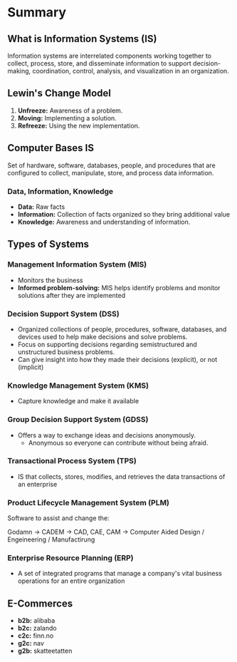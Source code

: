 # Summary

## What is Information Systems (IS)

Information systems are interrelated components working together to collect, process, store, and disseminate information to support decision-making, coordination, control, analysis, and visualization in an organization.

## Lewin's Change Model

1. **Unfreeze:** Awareness of a problem.
2. **Moving:** Implementing a solution.
3. **Refreeze:** Using the new implementation.

## Computer Bases IS

Set of hardware, software, databases, people, and procedures that are configured to collect, manipulate, store, and process data information.

### Data, Information, Knowledge

- **Data:** Raw facts
- **Information:** Collection of facts organized so they bring additional value
- **Knowledge:** Awareness and understanding of information.

## Types of Systems

### Management Information System (MIS)

- Monitors the business
- **Informed problem-solving:** MIS helps identify problems and monitor solutions after they are implemented

### Decision Support System (DSS)

- Organized collections of people, procedures, software, databases, and devices used to help make decisions and solve problems.
- Focus on supporting decisions regarding semistructured and unstructured business problems.
- Can give insight into how they made their decisions (explicit), or not (implicit)

### Knowledge Management System (KMS)

- Capture knowledge and make it available

### Group Decision Support System (GDSS)

- Offers a way to exchange ideas and decisions anonymously.
  - Anonymous so everyone can contribute without being afraid.

### Transactional Process System (TPS)

- IS that collects, stores, modifies, and retrieves the data transactions of an enterprise

### Product Lifecycle Management System (PLM)

Software to assist and change the:

Godamn -> CADEM -> CAD, CAE, CAM -> Computer Aided Design / Engeineering / Manufactirung

### Enterprise Resource Planning (ERP)

- A set of integrated programs that manage a company's vital business operations for an entire organization

## E-Commerces

- **b2b:** alibaba
- **b2c:** zalando
- **c2c:** finn.no
- **g2c:** nav
- **g2b:** skatteetatten
